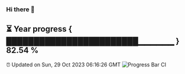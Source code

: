 ### Hi there 👋
⏳ Year progress { ████████████████████████▁▁▁▁▁▁ } 82.54 %
---
⏰ Updated on Sun, 29 Oct 2023 06:16:26 GMT
![Progress Bar CI](https://github.com/liununu/liununu/workflows/Progress%20Bar%20CI/badge.svg)
